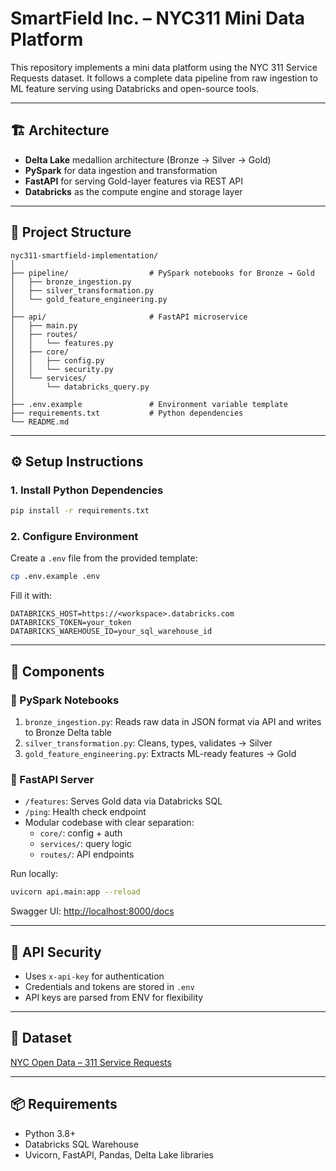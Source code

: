 # SmartField Inc. – NYC311 Mini Data Platform

This repository implements a mini data platform using the NYC 311 Service Requests dataset. It follows a complete data pipeline from raw ingestion to ML feature serving using Databricks and open-source tools.

---

## 🏗️ Architecture

- **Delta Lake** medallion architecture (Bronze → Silver → Gold)
- **PySpark** for data ingestion and transformation
- **FastAPI** for serving Gold-layer features via REST API
- **Databricks** as the compute engine and storage layer

---

## 📁 Project Structure

```
nyc311-smartfield-implementation/
│
├── pipeline/                  # PySpark notebooks for Bronze → Gold
│   ├── bronze_ingestion.py
│   ├── silver_transformation.py
│   └── gold_feature_engineering.py
│
├── api/                       # FastAPI microservice
│   ├── main.py
│   ├── routes/
│   │   └── features.py
│   ├── core/
│   │   ├── config.py
│   │   └── security.py
│   └── services/
│       └── databricks_query.py
│
├── .env.example               # Environment variable template
├── requirements.txt           # Python dependencies
└── README.md
```

---

## ⚙️ Setup Instructions

### 1. Install Python Dependencies
```bash
pip install -r requirements.txt
```

### 2. Configure Environment
Create a `.env` file from the provided template:
```bash
cp .env.example .env
```

Fill it with:
```env
DATABRICKS_HOST=https://<workspace>.databricks.com
DATABRICKS_TOKEN=your_token
DATABRICKS_WAREHOUSE_ID=your_sql_warehouse_id
```

---

## 🚀 Components

### 🔹 PySpark Notebooks
1. `bronze_ingestion.py`: Reads raw data in JSON format via API and writes to Bronze Delta table
2. `silver_transformation.py`: Cleans, types, validates → Silver
3. `gold_feature_engineering.py`: Extracts ML-ready features → Gold

### 🔹 FastAPI Server
- `/features`: Serves Gold data via Databricks SQL
- `/ping`: Health check endpoint
- Modular codebase with clear separation:
  - `core/`: config + auth
  - `services/`: query logic
  - `routes/`: API endpoints

Run locally:
```bash
uvicorn api.main:app --reload
```

Swagger UI: [http://localhost:8000/docs](http://localhost:8000/docs)

---

## 🔐 API Security

- Uses `x-api-key` for authentication
- Credentials and tokens are stored in `.env`
- API keys are parsed from ENV for flexibility

---

## 📄 Dataset

[NYC Open Data – 311 Service Requests](https://data.cityofnewyork.us/Social-Services/311-Service-Requests-from-2010-to-Present/erm2-nwe9)

---

## 📦 Requirements

- Python 3.8+
- Databricks SQL Warehouse
- Uvicorn, FastAPI, Pandas, Delta Lake libraries